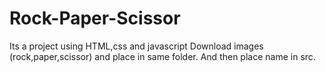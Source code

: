 # Rock-Paper-Scissor
Its a project using HTML,css and javascript
Download images (rock,paper,scissor) and place in same folder. And then place name in src.
